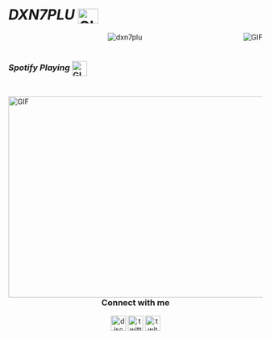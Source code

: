












#                                                                     *DXN7PLU* <img align="center" alt="GIF" src="https://cdn.discordapp.com/attachments/791484734156439563/801992607977963560/VPlasma_Fifth.gif" width="40" height="30" />                              



<img align="right" alt="GIF" src="https://github.com/Dxn7plu/Dxn7plu/blob/main/GIF-210121_223239.gif" />

<p align="center">  </p>

<p align="center"> <img src="https://komarev.com/ghpvc/?username=dxn7&color=060606" alt="dxn7plu" /> </p>

# 

     

### *Spotify Playing* <img align="center" alt="GIF" src="https://cdn.discordapp.com/attachments/791484734156439563/801991796229931068/GMusic_Fourteenth.gif" width="30" height="30" />

 
#

<img align="left" alt="GIF" src="https://cdn.discordapp.com/attachments/648627798281551875/801990509291241512/c798b98e36fe076c83d34aed68de77eb.gif" height="400" width="800" />




<h3 align="center">Connect with me</h3>
<p align="center">
<a href="/" target="blank"><img align="center" src="https://simpleicons.org/icons/discord.svg" alt="discord" height="30" width="30"/></a>
<a href="https://twitter.com/@dxn7plu" target="blank"><img align="center" src="https://simpleicons.org/icons/twitter.svg" alt="twitter" height="30" width="30"/></a>
<a href="https://twitch.tv/dxn" target="blank"><img align="center" src="https://simpleicons.org/icons/twitch.svg" alt="twitch" height="30" width="30"/></a>
</p>

